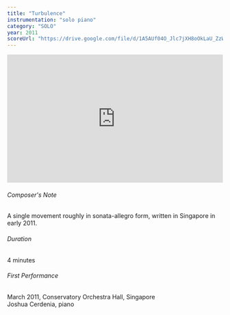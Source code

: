 ```yaml
---
title: "Turbulence"
instrumentation: "solo piano"
category: "SOLO"
year: 2011
scoreUrl: "https://drive.google.com/file/d/1A5AUf04O_Jlc7jXH8oOkLaU_ZzWGaaDb/view?usp=sharing"
---
```


<iframe class="mb-3" width="100%" height="300" scrolling="no" frameborder="no" allow="autoplay" src="https://w.soundcloud.com/player/?url=https%3A//api.soundcloud.com/tracks/17986872&color=%234a4a4a&auto_play=false&hide_related=false&show_comments=true&show_user=true&show_reposts=false&show_teaser=true&visual=true"></iframe>

###### Composer's Note

A single movement roughly in sonata-allegro form, written in Singapore in early 2011.

###### Duration
4 minutes

###### First Performance
March 2011, Conservatory Orchestra Hall, Singapore\
Joshua Cerdenia, piano